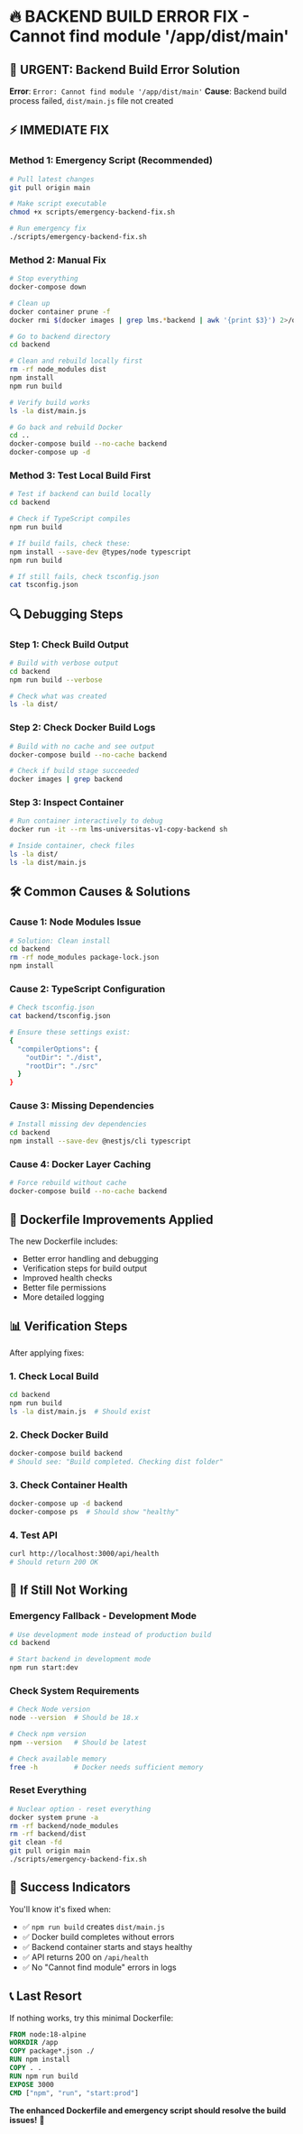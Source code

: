 # 🔥 BACKEND BUILD ERROR FIX - Cannot find module '/app/dist/main'

## 🚨 URGENT: Backend Build Error Solution

**Error**: `Error: Cannot find module '/app/dist/main'`
**Cause**: Backend build process failed, `dist/main.js` file not created

## ⚡ IMMEDIATE FIX

### Method 1: Emergency Script (Recommended)
```bash
# Pull latest changes
git pull origin main

# Make script executable
chmod +x scripts/emergency-backend-fix.sh

# Run emergency fix
./scripts/emergency-backend-fix.sh
```

### Method 2: Manual Fix
```bash
# Stop everything
docker-compose down

# Clean up
docker container prune -f
docker rmi $(docker images | grep lms.*backend | awk '{print $3}') 2>/dev/null || true

# Go to backend directory
cd backend

# Clean and rebuild locally first
rm -rf node_modules dist
npm install
npm run build

# Verify build works
ls -la dist/main.js

# Go back and rebuild Docker
cd ..
docker-compose build --no-cache backend
docker-compose up -d
```

### Method 3: Test Local Build First
```bash
# Test if backend can build locally
cd backend

# Check if TypeScript compiles
npm run build

# If build fails, check these:
npm install --save-dev @types/node typescript
npm run build

# If still fails, check tsconfig.json
cat tsconfig.json
```

## 🔍 Debugging Steps

### Step 1: Check Build Output
```bash
# Build with verbose output
cd backend
npm run build --verbose

# Check what was created
ls -la dist/
```

### Step 2: Check Docker Build Logs
```bash
# Build with no cache and see output
docker-compose build --no-cache backend

# Check if build stage succeeded
docker images | grep backend
```

### Step 3: Inspect Container
```bash
# Run container interactively to debug
docker run -it --rm lms-universitas-v1-copy-backend sh

# Inside container, check files
ls -la dist/
ls -la dist/main.js
```

## 🛠️ Common Causes & Solutions

### Cause 1: Node Modules Issue
```bash
# Solution: Clean install
cd backend
rm -rf node_modules package-lock.json
npm install
```

### Cause 2: TypeScript Configuration
```bash
# Check tsconfig.json
cat backend/tsconfig.json

# Ensure these settings exist:
{
  "compilerOptions": {
    "outDir": "./dist",
    "rootDir": "./src"
  }
}
```

### Cause 3: Missing Dependencies
```bash
# Install missing dev dependencies
cd backend
npm install --save-dev @nestjs/cli typescript
```

### Cause 4: Docker Layer Caching
```bash
# Force rebuild without cache
docker-compose build --no-cache backend
```

## 🔧 Dockerfile Improvements Applied

The new Dockerfile includes:
- Better error handling and debugging
- Verification steps for build output
- Improved health checks
- Better file permissions
- More detailed logging

## 📊 Verification Steps

After applying fixes:

### 1. Check Local Build
```bash
cd backend
npm run build
ls -la dist/main.js  # Should exist
```

### 2. Check Docker Build
```bash
docker-compose build backend
# Should see: "Build completed. Checking dist folder"
```

### 3. Check Container Health
```bash
docker-compose up -d backend
docker-compose ps  # Should show "healthy"
```

### 4. Test API
```bash
curl http://localhost:3000/api/health
# Should return 200 OK
```

## 🚨 If Still Not Working

### Emergency Fallback - Development Mode
```bash
# Use development mode instead of production build
cd backend

# Start backend in development mode
npm run start:dev
```

### Check System Requirements
```bash
# Check Node version
node --version  # Should be 18.x

# Check npm version  
npm --version   # Should be latest

# Check available memory
free -h         # Docker needs sufficient memory
```

### Reset Everything
```bash
# Nuclear option - reset everything
docker system prune -a
rm -rf backend/node_modules
rm -rf backend/dist
git clean -fd
git pull origin main
./scripts/emergency-backend-fix.sh
```

## 🎯 Success Indicators

You'll know it's fixed when:
- ✅ `npm run build` creates `dist/main.js`
- ✅ Docker build completes without errors
- ✅ Backend container starts and stays healthy
- ✅ API returns 200 on `/api/health`
- ✅ No "Cannot find module" errors in logs

## 📞 Last Resort

If nothing works, try this minimal Dockerfile:

```dockerfile
FROM node:18-alpine
WORKDIR /app
COPY package*.json ./
RUN npm install
COPY . .
RUN npm run build
EXPOSE 3000
CMD ["npm", "run", "start:prod"]
```

**The enhanced Dockerfile and emergency script should resolve the build issues!** 🚀

